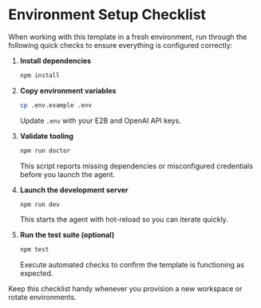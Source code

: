 # Environment Setup Checklist

When working with this template in a fresh environment, run through the following quick checks to ensure everything is configured correctly:

1. **Install dependencies**
   ```bash
   npm install
   ```

2. **Copy environment variables**
   ```bash
   cp .env.example .env
   ```
   Update `.env` with your E2B and OpenAI API keys.

3. **Validate tooling**
   ```bash
   npm run doctor
   ```
   This script reports missing dependencies or misconfigured credentials before you launch the agent.

4. **Launch the development server**
   ```bash
   npm run dev
   ```
   This starts the agent with hot-reload so you can iterate quickly.

5. **Run the test suite (optional)**
   ```bash
   npm test
   ```
   Execute automated checks to confirm the template is functioning as expected.

Keep this checklist handy whenever you provision a new workspace or rotate environments.
